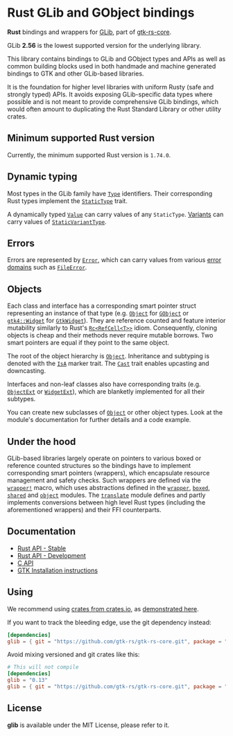 # Rust GLib and GObject bindings

__Rust__ bindings and wrappers for [GLib](https://docs.gtk.org/glib/), part of [gtk-rs-core](https://github.com/gtk-rs/gtk-rs-core).

GLib __2.56__ is the lowest supported version for the underlying library.

This library contains bindings to GLib and GObject types and APIs as well as
common building blocks used in both handmade and machine generated
bindings to GTK and other GLib-based libraries.

It is the foundation for higher level libraries with uniform Rusty (safe and
strongly typed) APIs. It avoids exposing GLib-specific data types where
possible and is not meant to provide comprehensive GLib bindings, which
would often amount to duplicating the Rust Standard Library or other utility
crates.

## Minimum supported Rust version

Currently, the minimum supported Rust version is `1.74.0`.

## Dynamic typing

Most types in the GLib family have [`Type`] identifiers.
Their corresponding Rust types implement the [`StaticType`] trait.

A dynamically typed [`Value`] can carry values of any `StaticType`.
[Variants][`Variant`] can carry values of [`StaticVariantType`].

## Errors

Errors are represented by [`Error`], which can
carry values from various [error domains](error::ErrorDomain) such as
[`FileError`].

## Objects

Each class and interface has a corresponding smart pointer struct
representing an instance of that type (e.g. [`Object`] for [`GObject`] or
[`gtk4::Widget`] for [`GtkWidget`]). They are reference counted and feature
interior mutability similarly to Rust's
[`Rc<RefCell<T>>`]
idiom. Consequently, cloning objects is cheap and their methods never require
mutable borrows. Two smart pointers are equal if they point to the same
object.

The root of the object hierarchy is [`Object`].
Inheritance and subtyping is denoted with the [`IsA`]
marker trait. The [`Cast`] trait enables upcasting
and downcasting.

Interfaces and non-leaf classes also have corresponding traits (e.g.
[`ObjectExt`] or [`WidgetExt`]), which are blanketly implemented for all
their subtypes.

You can create new subclasses of [`Object`] or other object types. Look at
the module's documentation for further details and a code example.

## Under the hood

GLib-based libraries largely operate on pointers to various boxed or
reference counted structures so the bindings have to implement corresponding
smart pointers (wrappers), which encapsulate resource management and safety
checks. Such wrappers are defined via the
[`wrapper!`] macro, which uses abstractions
defined in the [`wrapper`], [`boxed`],
[`shared`] and [`object`][mod@object] modules.
The [`translate`] module defines and partly implements
conversions between high level Rust types (including the aforementioned
wrappers) and their FFI counterparts.

## Documentation

 * [Rust API - Stable](https://gtk-rs.org/gtk-rs-core/stable/latest/docs/glib/)
 * [Rust API - Development](https://gtk-rs.org/gtk-rs-core/git/docs/glib)
 * [C API](https://docs.gtk.org/glib/)
 * [GTK Installation instructions](https://www.gtk.org/docs/installations/)

## Using

We recommend using [crates from crates.io](https://crates.io/keywords/gtk-rs),
as [demonstrated here](https://gtk-rs.org/#using).

If you want to track the bleeding edge, use the git dependency instead:

```toml
[dependencies]
glib = { git = "https://github.com/gtk-rs/gtk-rs-core.git", package = "glib" }
```

Avoid mixing versioned and git crates like this:

```toml
# This will not compile
[dependencies]
glib = "0.13"
glib = { git = "https://github.com/gtk-rs/gtk-rs-core.git", package = "glib" }
```

## License

__glib__ is available under the MIT License, please refer to it.

[`Type`]: https://gtk-rs.org/gtk-rs-core/stable/latest/docs/glib/types/struct.Type.html
[`StaticType`]: https://gtk-rs.org/gtk-rs-core/stable/latest/docs/glib/types/trait.StaticType.html
[`Value`]: https://gtk-rs.org/gtk-rs-core/stable/latest/docs/glib/value/struct.Value.html
[`Variant`]: https://gtk-rs.org/gtk-rs-core/stable/latest/docs/glib/variant/struct.Variant.html
[`StaticVariantType`]: https://gtk-rs.org/gtk-rs-core/stable/latest/docs/glib/variant/trait.StaticVariantType.html
[`Error`]: https://gtk-rs.org/gtk-rs-core/stable/latest/docs/glib/error/struct.Error.html
[`FileError`]: https://gtk-rs.org/gtk-rs-core/stable/latest/docs/glib/enum.FileError.html
[`Object`]: https://gtk-rs.org/gtk-rs-core/stable/latest/docs/glib/object/struct.Object.html
[`GObject`]: https://docs.gtk.org/gobject/class.Object.html
[`gtk4::Widget`]: https://gtk-rs.org/gtk4-rs/stable/latest/docs/gtk4/struct.Widget.html
[`GtkWidget`]: https://docs.gtk.org/gtk4/class.Widget.html
[`Rc<RefCell<T>>`]: https://doc.rust-lang.org/stable/core/cell/index.html#introducing-mutability-inside-of-something-immutable
[`IsA`]: https://gtk-rs.org/gtk-rs-core/stable/latest/docs/glib/object/trait.IsA.html
[`Cast`]: https://gtk-rs.org/gtk-rs-core/stable/latest/docs/glib/object/trait.Cast.html
[`ObjectExt`]: https://gtk-rs.org/gtk-rs-core/stable/latest/docs/glib/object/trait.ObjectExt.html
[`WidgetExt`]: https://gtk-rs.org/gtk4-rs/stable/latest/docs/gtk4/prelude/trait.WidgetExt.html
[`wrapper!`]: https://gtk-rs.org/gtk-rs-core/stable/latest/docs/glib/macro.wrapper.html
[`wrapper`]: https://gtk-rs.org/gtk-rs-core/stable/latest/docs/glib/wrapper/index.html
[`boxed`]: https://gtk-rs.org/gtk-rs-core/stable/latest/docs/glib/boxed/index.html
[`shared`]: https://gtk-rs.org/gtk-rs-core/stable/latest/docs/glib/shared/index.html
[mod@object]: https://gtk-rs.org/gtk-rs-core/stable/latest/docs/glib/object/index.html
[`translate`]: https://gtk-rs.org/gtk-rs-core/stable/latest/docs/glib/translate/index.html